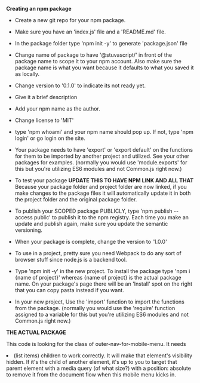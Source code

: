 **Creating an npm package**

- Create a new git repo for your npm package.

- Make sure you have an 'index.js' file and a 'README.md' file.

- In the package folder type 'npm init -y' to generate 'package.json' file

- Change name of package to have '@stuvascript/' in front of the package name to scope it to your npm account. Also make sure the package name is what you want because it defaults to what you saved it as locally.

- Change version to '0.1.0' to indicate its not ready yet.

- Give it a brief description

- Add your npm name as the author.

- Change license to 'MIT'

- type 'npm whoami' and your npm name should pop up. If not, type 'npm login' or go login on the site.

- Your package needs to have 'export' or 'export default' on the functions for them to be imported by another project and utilized. See your other packages for examples. (normally you would use 'module.exports' for this but you're utilizing ES6 modules and not Common.js right now.)

- To test your package **UPDATE THIS TO HAVE NPM LINK AND ALL THAT** Because your package folder and project folder are now linked, if you make changes to the package files it will automatically update it in both the project folder and the original package folder.

- To publish your SCOPED package PUBLICLY, type 'npm publish --access public' to publish it to the npm registry. Each time you make an update and publish again, make sure you update the semantic versioning.

- When your package is complete, change the version to '1.0.0'

- To use in a project, pretty sure you need Webpack to do any sort of browser stuff since node.js is a backend tool.

- Type 'npm init -y' in the new project. To install the package type 'npm i {name of project}' whereas {name of project} is the actual package name. On your package's page there will be an 'Install' spot on the right that you can copy pasta instead if you want.

- In your new project, Use the 'import' function to import the functions from the package. (normally you would use the 'require' function assigned to a variable for this but you're utilizing ES6 modules and not Common.js right now.)

**THE ACTUAL PACKAGE**

This code is looking for the class of outer-nav-for-mobile-menu. It needs <li> (list items) children to work correctly. It will make that element's visibility hidden. If it's the child of another element, it's up to you to target that parent element with a media query (of what size?) with a position: absolute to remove it from the document flow when this mobile menu kicks in.
